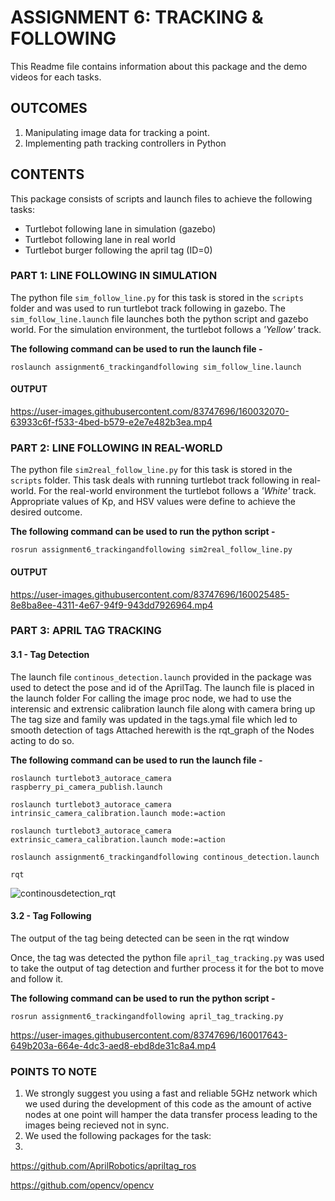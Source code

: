 <h1>ASSIGNMENT 6: TRACKING & FOLLOWING</h1>

This Readme file contains information about this package and the demo videos for each tasks.

<h2>OUTCOMES</h2>

1.  Manipulating image data for tracking a point.
2.  Implementing path tracking controllers in Python

<h2>CONTENTS</h2>

This package consists of scripts and launch files to achieve the following tasks:

- Turtlebot following lane in simulation (gazebo)
- Turtlebot following lane in real world
- Turtlebot burger following the april tag (ID=0)

<h3>PART 1: LINE FOLLOWING IN SIMULATION</h3>

The python file `sim_follow_line.py` for this task is stored in the `scripts` folder and was used to run turtlebot track following in gazebo. The `sim_follow_line.launch` file launches both the python script and gazebo world. For the simulation environment, the turtlebot follows a <I>'Yellow'</I> track. 

<b>The following command can be used to run the launch file - </b>

`roslaunch assignment6_trackingandfollowing sim_follow_line.launch`

<h4>OUTPUT</h4>

https://user-images.githubusercontent.com/83747696/160032070-63933c6f-f533-4bed-b579-e2e7e482b3ea.mp4

<h3>PART 2: LINE FOLLOWING IN REAL-WORLD</h3>

The python file `sim2real_follow_line.py` for this task is stored in the `scripts` folder. This task deals with running turtlebot track following in real-world. For the real-world environment the turtlebot follows a <I>'White'</I> track. Appropriate values of Kp, and HSV values were define to achieve the desired outcome.

<b>The following command can be used to run the python script - </b>

`rosrun assignment6_trackingandfollowing sim2real_follow_line.py`

<h4>OUTPUT</h4>

https://user-images.githubusercontent.com/83747696/160025485-8e8ba8ee-4311-4e67-94f9-943dd7926964.mp4

<h3>PART 3: APRIL TAG TRACKING</h3>

<h4>3.1 - Tag Detection</h4>

The launch file `continous_detection.launch` provided in the package was used to detect the pose and id of the AprilTag.
The launch file is placed in the launch folder
For calling the image proc node, we had to use the interensic and extrensic calibration launch file along with camera bring up
The tag size and family was updated in the tags.ymal file which led to smooth detection of tags
Attached herewith is the rqt_graph of the Nodes acting to do so.

<b>The following command can be used to run the launch file - </b>

`roslaunch turtlebot3_autorace_camera raspberry_pi_camera_publish.launch`

`roslaunch turtlebot3_autorace_camera intrinsic_camera_calibration.launch mode:=action`

`roslaunch turtlebot3_autorace_camera extrinsic_camera_calibration.launch mode:=action`

`roslaunch assignment6_trackingandfollowing continous_detection.launch`

`rqt`

![continousdetection_rqt](https://user-images.githubusercontent.com/99144800/160041996-a32f8dc6-7774-4756-a2c2-32912068abb3.png)

<h4>3.2 - Tag Following</h4>
  
The output of the tag being detected can be seen in the rqt window

Once, the tag was detected the python file `april_tag_tracking.py` was used to take the output of tag detection and further process it for the bot to move and follow it.
 
 <b>The following command can be used to run the python script - </b>

`rosrun assignment6_trackingandfollowing april_tag_tracking.py`

https://user-images.githubusercontent.com/83747696/160017643-649b203a-664e-4dc3-aed8-ebd8de31c8a4.mp4

<h3>POINTS TO NOTE</h3>

1. We strongly suggest you using a fast and reliable 5GHz network which we used during the development of this code as the amount of active nodes at one point will hamper the data transfer process leading to the images being recieved not in sync.
2. We used the following packages for the task:
3. 
  https://github.com/AprilRobotics/apriltag_ros
  
  https://github.com/opencv/opencv
